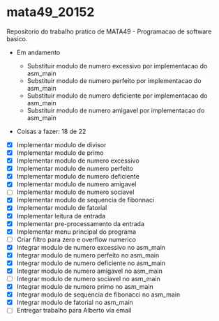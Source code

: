 # mata49_20152

Repositorio do trabalho pratico de MATA49 - Programacao de software basico.

- Em andamento
	- Substituir modulo de numero excessivo por implementacao do asm_main
	- Substituir modulo de numero perfeito por implementacao do asm_main
	- Substituir modulo de numero deficiente por implementacao do asm_main
	- Substituir modulo de numero amigavel por implementacao do asm_main

- Coisas a fazer: 18 de 22
- [X] Implementar modulo de divisor
- [X] Implementar modulo de primo
- [X] Implementar modulo de numero excessivo
- [X] Implementar modulo de numero perfeito
- [X] Implementar modulo de numero deficiente
- [X] Implementar modulo de numero amigavel
- [ ] Implementar modulo de numero sociavel
- [X] Implementar modulo de sequencia de fibonnaci
- [X] Implementar modulo de fatorial
- [X] Implementar leitura de entrada
- [X] Implementar pre-processamento da entrada
- [X] Implementar menu principal do programa
- [ ] Criar filtro para zero e overflow numerico
- [X] Integrar modulo de numero excessivo no asm_main
- [X] Integrar modulo de numero perfeito no asm_main
- [X] Integrar modulo de numero deficiente no asm_main
- [X] Integrar modulo de numero amigavel no asm_main
- [ ] Integrar modulo de numero sociavel no asm_main
- [X] Integrar modulo de numero primo no asm_main
- [X] Integrar modulo de sequencia de fibonacci no asm_main
- [X] Integrar modulo de fatorial no asm_main
- [ ] Entregar trabalho para Alberto via email
